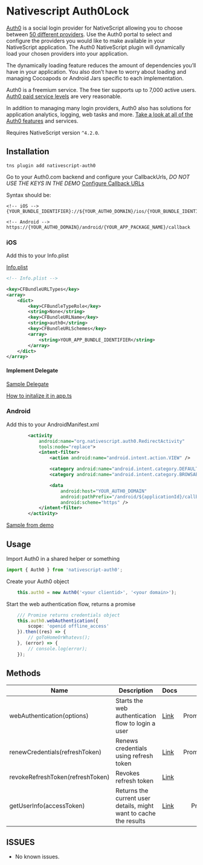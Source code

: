 # Nativescript Auth0Lock

[Auth0](https://auth0.com) is a social login provider for NativeScript allowing you to choose between [50 different providers](https://auth0.com/docs/identityproviders).  Use the Auth0 portal to select and configure the providers you would like to make available in your NativeScript application. The Auth0 NativeScript plugin will dynamically load your chosen providers into your application.

The dynamically loading feature reduces the amount of dependencies you’ll have in your application. You also don’t have to worry about loading and managing Cocoapods or Android Jars specific to each implementation.

Auth0 is a freemium service. The free tier supports up to 7,000 active users. [Auth0 paid service levels](https://auth0.com/pricing) are very reasonable.

In addition to managing many login providers, Auth0 also has solutions for application analytics, logging, web tasks and more. [Take a look at all of the Auth0 features](https://auth0.com/why-auth0) and services.

Requires NativeScript version `^4.2.0`.


## Installation

```terminal
tns plugin add nativescript-auth0
```

Go to your Auth0.com backend and configure your CallbackUrls, *DO NOT USE THE KEYS IN THE DEMO*
[Configure Callback URLs](https://auth0.com/docs/quickstart/native/ios-swift/00-getting-started#configure-callback-urls)

Syntax should be:
```
<!-- iOS -->
{YOUR_BUNDLE_IDENTIFIER}://${YOUR_AUTH0_DOMAIN}/ios/{YOUR_BUNDLE_IDENTIFIER}/callback

<!-- Android -->
https://{YOUR_AUTH0_DOMAIN}/android/{YOUR_APP_PACKAGE_NAME}/callback
```



### iOS

Add this to your Info.plist

[Info.plist](./demo/app/App_Resources/iOS/Info.plist#L46-L58)
```xml
<!-- Info.plist -->

<key>CFBundleURLTypes</key>
<array>
    <dict>
        <key>CFBundleTypeRole</key>
        <string>None</string>
        <key>CFBundleURLName</key>
        <string>auth0</string>
        <key>CFBundleURLSchemes</key>
        <array>
            <string>YOUR_APP_BUNDLE_IDENTIFIER</string>
        </array>
    </dict>
</array>
```


#### Implement Delegate ####

[Sample Delegate](./demo/app/custom-app-delegate.ts)

[How to initalize it in app.ts](./demo/app/app.ts#L3-L13)



### Android

Add this to your AndroidManifest.xml

```xml
        <activity
            android:name="org.nativescript.auth0.RedirectActivity"
            tools:node="replace">
            <intent-filter>
                <action android:name="android.intent.action.VIEW" />

                <category android:name="android.intent.category.DEFAULT" />
                <category android:name="android.intent.category.BROWSABLE" />

                <data
                    android:host="YOUR_AUTH0_DOMAIN"
                    android:pathPrefix="/android/${applicationId}/callback"
                    android:scheme="https" />
            </intent-filter>
        </activity>
```
[Sample from demo](./demo/app/App_Resources/Android/src/main/AndroidManifest.xml#L44-L60)


## Usage

Import Auth0 in a shared helper or something

```ts
import { Auth0 } from 'nativescript-auth0';
```

Create your Auth0 object
```ts
    this.auth0 = new Auth0('<your clientid>', '<your domain>');
```

Start the web authentication flow, returns a promise
```ts
    /// Promise returns credentials object
    this.auth0.webAuthentication({
        scope: 'openid offline_access'
    }).then((res) => {
        // goToHomeOrWhatevs(); 
    }, (error) => {
        // console.log(error);
    });
```

## Methods
| Name                             | Description                                                                 | Docs                                                                    | Returns              |
|----------------------------------|-----------------------------------------------------------------------------|-------------------------------------------------------------------------|---------------------:|
| webAuthentication(options)       | Starts the web authentication flow to login a user                          | [Link](https://auth0.com/docs/api/authentication#login)                 | Promise\<Credentials> |
| renewCredentials(refreshToken)   | Renews credentials using refresh token                                      | [Link](https://auth0.com/docs/api/authentication#refresh-token)         | Promise\<Credentials> |
| revokeRefreshToken(refreshToken) | Revokes refresh token                                                       | [Link](https://auth0.com/docs/api/authentication#revoke-refresh-token)  |        Promise\<void> |
| getUserInfo(accessToken)         | Returns the current user details, might want to cache the results           | [Link](https://auth0.com/docs/api/authentication#get-user-info)         |    Promise\<UserInfo> |


## ISSUES
- No known issues.
